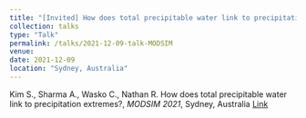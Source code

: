 ```yaml
---
title: "[Invited] How does total precipitable water link to precipitation extremes?"
collection: talks
type: "Talk"
permalink: /talks/2021-12-09-talk-MODSIM
venue: 
date: 2021-12-09 
location: "Sydney, Australia"
---
```


Kim S., Sharma A., Wasko C., Nathan R. How does total precipitable water link to precipitation extremes?, <i>MODSIM 2021</i>, Sydney, Australia
[Link](https://www.mssanz.org.au/modsim2021/documents/MODSIM2021_detailed_program_v1.2.pdf)


